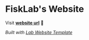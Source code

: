
# FiskLab's Website

Visit **[website url](#)** 🚀

_Built with [Lab Website Template](https://greene-lab.gitbook.io/lab-website-template-docs)_

